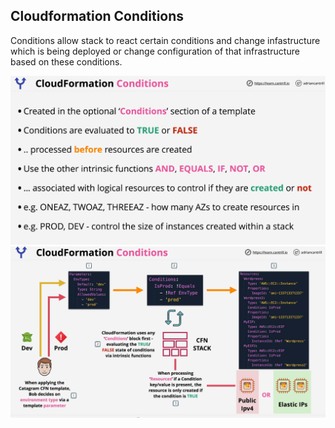 ## Cloudformation Conditions

Conditions allow stack to react certain conditions and change infastructure which is being deployed or change configuration of that infrastructure based on these conditions.

![Conditions](./images/image-1.png)
![Conditions](./images/image-2.png)